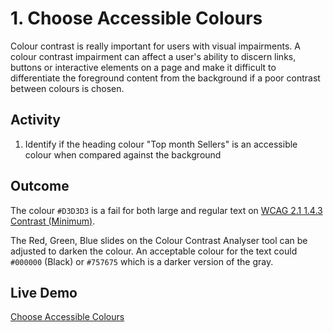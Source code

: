 # 1. Choose Accessible Colours
Colour contrast is really important for users with visual impairments. A colour contrast impairment can affect a user's ability to discern links, buttons or interactive elements on a page and make it difficult to differentiate the foreground content from the background if a poor contrast between colours is chosen.

## Activity
1. Identify if the heading colour "Top month Sellers" is an accessible colour when compared against the background

## Outcome
The colour `#D3D3D3` is a fail for both large and regular text on [WCAG 2.1 1.4.3 Contrast (Minimum)](https://www.w3.org/WAI/WCAG21/Understanding/contrast-minimum.html).

The Red, Green, Blue slides on the Colour Contrast Analyser tool can be adjusted to darken the colour. An acceptable colour for the text could `#000000` (Black) or `#757675` which is a darker version of the gray.

## Live Demo
[Choose Accessible Colours](https://canaxess.github.io/ACME-fashion-house/2-add-pagelevel-content/1-choose-accessible-colour/finish/)
